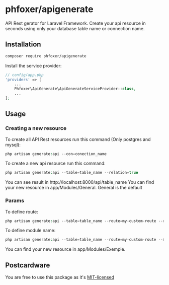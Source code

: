 # phfoxer/apigenerate
API Rest gerator for Laravel Framework.
Create your api resource in seconds using only your database table name or connection name.

## Installation

```bash
composer require phfoxer/apigenerate
```

Install the service provider:

```php
// config/app.php
'providers' => [
    ...
    Phfoxer\ApiGenerate\ApiGenerateServiceProvider::class,
    ...
];
```

## Usage

### Creating a new resource

To create all API Rest resources run this command (Only postgres and mysql):
```php
php artisan generate:api --con=conection_name
```

To create a new api resource run this command:
```php
php artisan generate:api --table=table_name --relation=true
```
You can see result in http://localhost:8000/api/table_name
You can find your new resource in app/Modules/General.
General is the default 
### Params

To define route:

```php
php artisan generate:api --table=table_name --route=my-custom-route --relation=true
```

To define module name:

```php
php artisan generate:api --table=table_name --route=my-custom-route --module=Exemple --relation=true
```
You can find your new resource in app/Modules/Exemple.

## Postcardware

You are free to use this package as it's [MIT-licensed](LICENSE.md)
